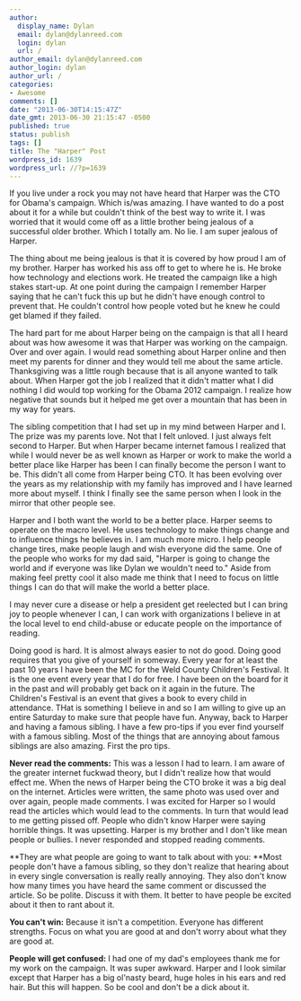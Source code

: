 ```yaml
---
author:
  display_name: Dylan
  email: dylan@dylanreed.com
  login: dylan
  url: /
author_email: dylan@dylanreed.com
author_login: dylan
author_url: /
categories:
- Awesome
comments: []
date: "2013-06-30T14:15:47Z"
date_gmt: 2013-06-30 21:15:47 -0500
published: true
status: publish
tags: []
title: The "Harper" Post
wordpress_id: 1639
wordpress_url: //?p=1639
---
```


If you live under a rock you may not have heard that Harper was the CTO for Obama's campaign. Which is/was amazing. I have wanted to do a post about it for a while but couldn't think of the best way to write it. I was worried that it would come off as a little brother being jealous of a successful older brother. Which I totally am. No lie. I am super jealous of Harper.

The thing about me being jealous is that it is covered by how proud I am of my brother. Harper has worked his ass off to get to where he is. He broke how technology and elections work. He treated the campaign like a high stakes start-up. At one point during the campaign I remember Harper saying that he can't fuck this up but he didn't have enough control to prevent that. He couldn't control how people voted but he knew he could get blamed if they failed.

The hard part for me about Harper being on the campaign is that all I heard about was how awesome it was that Harper was working on the campaign. Over and over again. I would read something about Harper online and then meet my parents for dinner and they would tell me about the same article. Thanksgiving was a little rough because that is all anyone wanted to talk about. When Harper got the job I realized that it didn't matter what I did nothing I did would top working for the Obama 2012 campaign. I realize how negative that sounds but it helped me get over a mountain that has been in my way for years.

The sibling competition that I had set up in my mind between Harper and I. The prize was my parents love. Not that I felt unloved. I just always felt second to Harper. But when Harper became internet famous I realized that while I would never be as well known as Harper or work to make the world a better place like Harper has been I can finally become the person I want to be. This didn't all come from Harper being CTO. It has been evolving over the years as my relationship with my family has improved and I have learned more about myself. I think I finally see the same person when I look in the mirror that other people see.

Harper and I both want the world to be a better place. Harper seems to operate on the macro level. He uses technology to make things change and to influence things he believes in. I am much more micro. I help people change tires, make people laugh and wish everyone did the same. One of the people who works for my dad said, "Harper is going to change the world and if everyone was like Dylan we wouldn't need to." Aside from making feel pretty cool it also made me think that I need to focus on little things I can do that will make the world a better place.

I may never cure a disease or help a president get reelected but I can bring joy to people whenever I can, I can work with organizations I believe in at the local level to end child-abuse or educate people on the importance of reading.

Doing good is hard. It is almost always easier to not do good. Doing good requires that you give of yourself in someway. Every year for at least the past 10 years I have been the MC for the Weld County Children's Festival. It is the one event every year that I do for free. I have been on the board for it in the past and will probably get back on it again in the future. The Children's Festival is an event that gives a book to every child in attendance. THat is something I believe in and so I am willing to give up an entire Saturday to make sure that people have fun. Anyway, back to Harper and having a famous sibling. I have a few pro-tips if you ever find yourself with a famous sibling. Most of the things that are annoying about famous siblings are also amazing. First the pro tips.

**Never read the comments:** This was a lesson I had to learn. I am aware of the greater internet fuckwad theory, but I didn't realize how that would effect me. When the news of Harper being the CTO broke it was a big deal on the internet. Articles were written, the same photo was used over and over again, people made comments. I was excited for Harper so I would read the articles which would lead to the comments. In turn that would lead to me getting pissed off. People who didn't know Harper were saying horrible things. It was upsetting. Harper is my brother and I don't like mean people or bullies. I never responded and stopped reading comments.

**They are what people are going to want to talk about with you: **Most people don't have a famous sibling, so they don't realize that hearing about in every single conversation is really really annoying. They also don't know how many times you have heard the same comment or discussed the article. So be polite. Discuss it with them. It better to have people be excited about it then to rant about it.

**You can't win:** Because it isn't a competition. Everyone has different strengths. Focus on what you are good at and don't worry about what they are good at.

**People will get confused:** I had one of my dad's employees thank me for my work on the campaign. It was super awkward. Harper and I look similar except that Harper has a big ol'nasty beard, huge holes in his ears and red hair. But this will happen. So be cool and don't be a dick about it.
